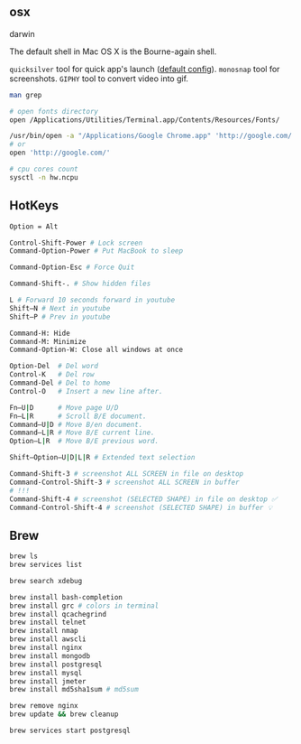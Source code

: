 osx
-

darwin

The default shell in Mac OS X is the Bourne-again shell.

`quicksilver` tool for quick app's launch ([default config](https://monosnap.com/file/UH48Ulyzm6IzKxhlWqBuozkAOgciUQ)).
`monosnap` tool for screenshots.
`GIPHY` tool to convert video into gif.

````sh
man grep

# open fonts directory
open /Applications/Utilities/Terminal.app/Contents/Resources/Fonts/

/usr/bin/open -a "/Applications/Google Chrome.app" 'http://google.com/'
# or
open 'http://google.com/'

# cpu cores count
sysctl -n hw.ncpu
````

## HotKeys

````sh
Option = Alt

Control-Shift-Power # Lock screen
Command-Option-Power # Put MacBook to sleep

Command-Option-Esc # Force Quit

Command-Shift-. # Show hidden files

L # Forward 10 seconds forward in youtube
Shift–N # Next in youtube
Shift–P # Prev in youtube
````

````sh
Command-H: Hide
Command-M: Minimize
Command-Option-W: Close all windows at once
````

````sh
Option-Del  # Del word
Control-K   # Del row
Command-Del # Del to home
Control-O   # Insert a new line after.

Fn–U|D      # Move page U/D
Fn–L|R      # Scroll B/E document.
Command–U|D # Move B/en document.
Command–L|R # Move B/E current line.
Option–L|R  # Move B/E previous word.

Shift–Option–U|D|L|R # Extended text selection

Command-Shift-3 # screenshot ALL SCREEN in file on desktop
Command-Control-Shift-3 # screenshot ALL SCREEN in buffer
# !!!
Command-Shift-4 # screenshot (SELECTED SHAPE) in file on desktop ✅
Command-Control-Shift-4 # screenshot (SELECTED SHAPE) in buffer 💡
````

## Brew

````bash
brew ls
brew services list

brew search xdebug

brew install bash-completion
brew install grc # colors in terminal
brew install qcachegrind
brew install telnet
brew install nmap
brew install awscli
brew install nginx
brew install mongodb
brew install postgresql
brew install mysql
brew install jmeter
brew install md5sha1sum # md5sum

brew remove nginx
brew update && brew cleanup

brew services start postgresql
````
